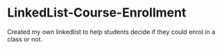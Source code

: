# LinkedList-Course-Enrollment
Created my own linkedlist to help students decide if they could enrol in a class or not.

